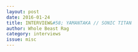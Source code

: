 ```yaml
---
layout: post 
date: 2016-01-24
title: INTERVIEW&#58; YAMANTAKA // SONIC TITAN
author: Whole Beast Rag
category: interviews
issue: misc
---
```

